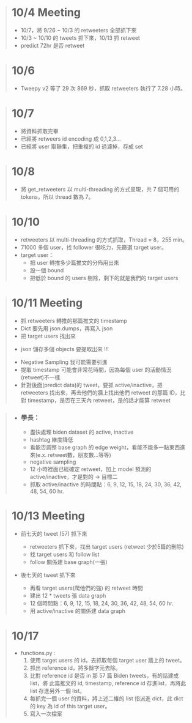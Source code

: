 > # 10/4 Meeting # 
> +  10/7，將 9/26 ~ 10/3 的 retweeters 全部抓下來
> + 10/3 ~ 10/10 的 tweets 抓下來，10/13 抓 retweet 
> + predict 72hr 是否 retweet

> # 10/6 #
> + Tweepy v2 等了 29 次 869 秒，抓取 retweeters 執行了 7.28 小時。

> # 10/7
> - 將資料抓取完畢
> - 已經將 retweers id encoding 成 0,1,2,3...
> - 已經將 user 取聯集，把重複的 id 過濾掉，存成 set

> # 10/8
> - 將 get_retweeters 以 multi-threading 的方式呈現，共 7 個可用的 tokens，所以 thread 數為 7。

> # 10/10
> - retweeters 以 multi-threading 的方式抓取，Thread = 8，255 min。
> - 71000 多個 user，找 follower 很吃力，先篩選 target user。
> - target user：
>   + 把 user 轉推多少篇推文的分佈用出來
>   + 設一個 bound 
>   + 把低於 bound 的 users 剔除，剩下的就是我們的 target users

> # 10/11 Meeting
> - 抓 retweeters 轉推的那篇推文的 timestamp
> - Dict 要先用 json.dumps，再寫入 json
> - 把 target users 找出來
> * json 儲存多個 objects 要提取出來 !!!
> - Negative Sampling 我可能需要引進
> - 提取 timestamp 可能會非常花時間，因為每個 user 的活動情況(retweet)不一樣
> - 針對後面(predict data)的 tweet，要抓 active/inactive，把 retweeters 找出來，再去他們的牆上找出他們 retweet 的那篇 ID，比對 timestamp，是否在三天內 retweet，是的話才能算 retweet

> - ### 學長：
>   + 盡快處理 biden dataset 的 active, inactive
>   + hashtag 維度降低
>   + 看能否調整 base graph 的 edge weight，看能不能多一點東西進來(e.x. retweet數，朋友數...等等) 
>   + negative sampling
>   + 12 小時裡面已經確定 retweet，加上 model 預測的 active/inactive，才是對的 -> 目標二
>   + 抓取 active/inactive 的時間點：6, 9, 12, 15, 18, 24, 30, 36, 42, 48, 54, 60 hr.

> # 10/13 Meeting
>   + 前七天的 tweet (57) 抓下來
>       - retweeters 抓下來，找出 target users (retweet 少於5篇的刪除)
>       - 找 target users 和 follow list
>       - follow 關係建 base graph(一張)
>
>   + 後七天的 tweet 抓下來
>       - 再看 target users(爬他們的強) 的 retweet 時間
>       - 建出 12 * tweets 張 data graph 
>       - 12 個時間點：6, 9, 12, 15, 18, 24, 30, 36, 42, 48, 54, 60 hr.
>       - 用 active/inactive 的關係建 data graph

> # 10/17
>   + functions.py :
>       1. 使用 target users 的 id，去抓取每個 target user 牆上的 tweet。
>       2. 抓出 reference id，將多餘字元去除。
>       3. 比對 reference id 是否 in 那 57 篇 Biden tweets，有的話建成 list，將 此篇推文的 id, timestamp, reference id 存進list，再將此 list 存進另外一個 list。
>       4. 每抓完一個 user 的資料，將上述二維的 list 指派進 dict，此 dict 的 key 為 id of this target user。
>       5. 寫入一次檔案